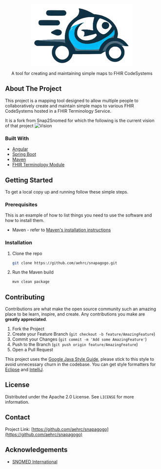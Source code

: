 <!-- PROJECT LOGO -->
<br />
<p align="center">
  <a href="https://github.com/aehrc/snapagogo">
    <img height="200px" src="images/logo.png" alt="Logo">
  </a>

  <p align="center">
    A tool for creating and maintaining simple maps to FHIR CodeSystems
  </p>
</p>

## About The Project
This project is a mapping tool designed to allow multiple people to collaboratively create and maintain simple maps to various FHIR CodeSystems hosted in a FHIR Terminology Service.

It is a fork from Snap2Snomed for which the following is the current vision of that project
<img src="images/vision.png" alt="Vision">

### Built With

* [Angular](https://angular.io/)
* [Spring Boot](https://spring.io/projects/spring-boot)
* [Maven](https://maven.apache.org/)
* [FHIR Terminology Module](https://www.hl7.org/fhir/terminology-module.html)

## Getting Started

To get a local copy up and running follow these simple steps.

### Prerequisites

This is an example of how to list things you need to use the software and how to install them.
* Maven - refer to [Maven's installation instructions](https://maven.apache.org/download.cgi)

### Installation

1. Clone the repo
   ```sh
   git clone https://github.com/aehrc/snapagogo.git
   ```
2. Run the Maven build
   ```sh
   mvn clean package
   ```



<!-- CONTRIBUTING -->
## Contributing

Contributions are what make the open source community such an amazing place to be learn, inspire, and create. Any contributions you make are **greatly appreciated**.

1. Fork the Project
2. Create your Feature Branch (`git checkout -b feature/AmazingFeature`)
3. Commit your Changes (`git commit -m 'Add some AmazingFeature'`)
4. Push to the Branch (`git push origin feature/AmazingFeature`)
5. Open a Pull Request

This project uses the [Google Java Style Guide](https://google.github.io/styleguide/javaguide.html), please stick to this style to avoid unnecessary churn in the codebase. You can get style formatters for [Eclipse](https://github.com/google/styleguide/blob/gh-pages/eclipse-java-google-style.xml) and [IntelliJ](https://github.com/google/styleguide/blob/gh-pages/intellij-java-google-style.xml).

<!-- LICENSE -->
## License

Distributed under the Apache 2.0 License. See `LICENSE` for more information.



<!-- CONTACT -->
## Contact

Project Link: [https://github.com/aehrc/snapagogo](https://github.com/aehrc/snapagogo)



<!-- ACKNOWLEDGEMENTS -->
## Acknowledgements

* [SNOMED International](https://www.snomed.org/)
